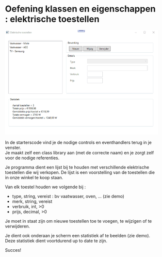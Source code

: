 # Oefening klassen en eigenschappen : elektrische toestellen

![demo](assets/elektrischetoestellen.gif)

In de starterscode vind je de nodige controls en eventhandlers terug in je venster.  
Je maakt zelf een class library aan (met de correcte naam) en je zorgt zelf voor de nodige referenties.  

Je programma dient een lijst bij te houden met verschillende elektrische toestellen die wij verkopen.  De lijst is een voorstelling van de toestellen die in onze winkel te koop staan.  

Van elk toestel houden we volgende bij :  
  * type, string, vereist : bv vaatwasser, oven, ... (zie demo)
  * merk, string, vereist
  * verbruik, int, >0
  * prijs, decimal, >0  

Je moet in staat zijn om nieuwe toestellen toe te voegen, te wijzigen of te verwijderen.  

Je dient ook onderaan je scherm een statistiek af te beelden (zie demo).  Deze statistiek dient voortdurend up to date te zijn.

Succes!
